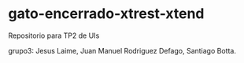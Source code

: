 # gato-encerrado-xtrest-xtend
Repositorio para TP2 de UIs

grupo3: 
Jesus Laime, 
Juan Manuel Rodriguez Defago, 
Santiago Botta.
